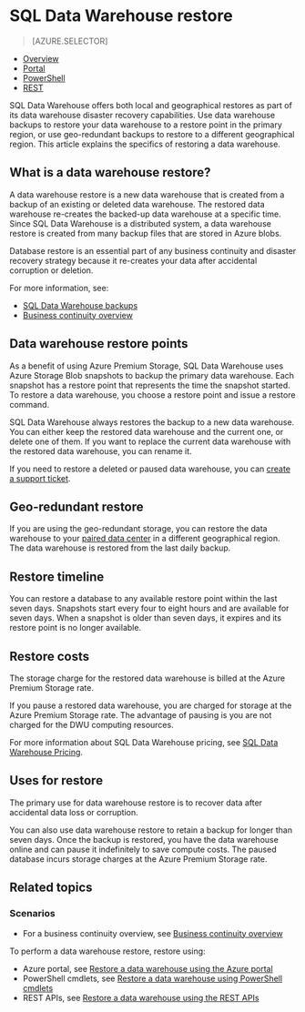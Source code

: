 <properties
   pageTitle="SQL Data Warehouse restore | Microsoft Azure"
   description="Overview of the database restore options for recovering a database in Azure SQL Data Warehouse."
   services="sql-data-warehouse"
   documentationCenter="NA"
   authors="Lakshmi1812"
   manager="barbkess"
   editor=""/>

<tags
   ms.service="sql-data-warehouse"
   ms.devlang="NA"
   ms.topic="article"
   ms.tgt_pltfrm="NA"
   ms.workload="data-services"
   ms.date="09/29/2016"
   ms.author="lakshmir;barbkess;sonyama"/>


# <a name="sql-data-warehouse-restore"></a>SQL Data Warehouse restore

> [AZURE.SELECTOR]
- [Overview][]
- [Portal][]
- [PowerShell][]
- [REST][]

SQL Data Warehouse offers both local and geographical restores as part of its data warehouse disaster recovery capabilities. Use data warehouse backups to restore your data warehouse to a restore point in the primary region, or use geo-redundant backups to restore to a different geographical region. This article explains the specifics of restoring a data warehouse.

## <a name="what-is-a-data-warehouse-restore"></a>What is a data warehouse restore?

A data warehouse restore is a new data warehouse that is created from a backup of an existing or deleted data warehouse. The restored data warehouse re-creates the backed-up data warehouse at a specific time. Since SQL Data Warehouse is a distributed system, a data warehouse restore is created from many backup files that are stored in Azure blobs. 

Database restore is an essential part of any business continuity and disaster recovery strategy because it re-creates your data after accidental corruption or deletion.

For more information, see:

-  [SQL Data Warehouse backups](sql-data-warehouse-backups.md)
-  [Business continuity overview](../sql-database/sql-database-business-continuity.md)

## <a name="data-warehouse-restore-points"></a>Data warehouse restore points

As a benefit of using Azure Premium Storage, SQL Data Warehouse uses Azure Storage Blob snapshots to backup the primary data warehouse. Each snapshot has a restore point that represents the time the snapshot started. To restore a data warehouse, you choose a restore point and issue a restore command.  

SQL Data Warehouse always restores the backup to a new data warehouse. You can either keep the restored data warehouse and the current one, or delete one of them. If you want to replace the current data warehouse with the restored data warehouse, you can rename it.

If you need to restore a deleted or paused data warehouse, you can [create a support ticket](sql-data-warehouse-get-started-create-support-ticket.md). 

<!-- 
### Can I restore a deleted data warehouse?

Yes, you can restore the last available restore point.

Yes, for the next seven calendar days. When you delete a data warehouse, SQL Data Warehouse actually keeps the data warehouse and its snapshots for seven days just in case you need the data. After seven days, you won't be able to restore to any of the restore points. -->

## <a name="geo-redundant-restore"></a>Geo-redundant restore

If you are using the geo-redundant storage, you can restore the data warehouse to your [paired data center](../best-practices-availability-paired-regions.md) in a different geographical region. The data warehouse is restored from the last daily backup. 

## <a name="restore-timeline"></a>Restore timeline

You can restore a database to any available restore point within the last seven days. Snapshots start every four to eight hours and are available for seven days. When a snapshot is older than seven days, it expires and its restore point is no longer available.

## <a name="restore-costs"></a>Restore costs

The storage charge for the restored data warehouse is billed at the Azure Premium Storage rate. 

If you pause a restored data warehouse, you are charged for storage at the Azure Premium Storage rate. The advantage of pausing is you are not charged for the DWU computing resources.

For more information about SQL Data Warehouse pricing, see [SQL Data Warehouse Pricing](https://azure.microsoft.com/pricing/details/sql-data-warehouse/).

## <a name="uses-for-restore"></a>Uses for restore

The primary use for data warehouse restore is to recover data after accidental data loss or corruption.

You can also use data warehouse restore to retain a backup for longer than seven days. Once the backup is restored, you have the data warehouse online and can pause it indefinitely to save compute costs. The paused database incurs storage charges at the Azure Premium Storage rate. 

## <a name="related-topics"></a>Related topics

### <a name="scenarios"></a>Scenarios

- For a business continuity overview, see [Business continuity overview](../sql-database/sql-database-business-continuity.md)


<!-- ### Tasks -->

To perform a data warehouse restore, restore using:

- Azure portal, see [Restore a data warehouse using the Azure portal](sql-data-warehouse-restore-database-portal.md)
- PowerShell cmdlets, see [Restore a data warehouse using PowerShell cmdlets](sql-data-warehouse-restore-database-powershell.md)
- REST APIs, see [Restore a data warehouse using the REST APIs](sql-data-warehouse-restore-database-rest-api.md)

<!-- ### Tutorials -->

<!--Image references-->

<!--Article references-->
[Azure SQL Database business continuity overview]: ../sql-database/sql-database-business-continuity.md
[Overview]: ./sql-data-warehouse-restore-database-overview.md
[Portal]: ./sql-data-warehouse-restore-database-portal.md
[PowerShell]: ./sql-data-warehouse-restore-database-powershell.md
[REST]: ./sql-data-warehouse-restore-database-rest-api.md

<!--MSDN references-->


<!--Other Web references-->
